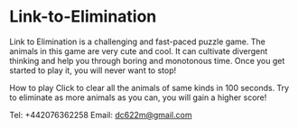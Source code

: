 # Link-to-Elimination

Link to Elimination is a challenging and fast-paced puzzle game. The animals in this game are very cute and cool. It can cultivate divergent thinking and help you through boring and monotonous time. Once you get started to play it, you will never want to stop!

How to play
Click to clear all the animals of same kinds in 100 seconds.
Try to eliminate as more animals as you can, you will gain a higher score! 

Tel: +442076362258
Email: dc622m@gmail.com
